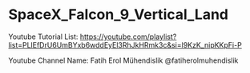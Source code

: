 # SpaceX_Falcon_9_Vertical_Land
Youtube Tutorial List:
https://youtube.com/playlist?list=PLlEfDrU6UmBYxb6wddEyEl3RhJkHRmk3c&si=l9KzK_nipKKpFi-P

Youtube Channel Name:
Fatih Erol Mühendislik
@fatiherolmuhendislik